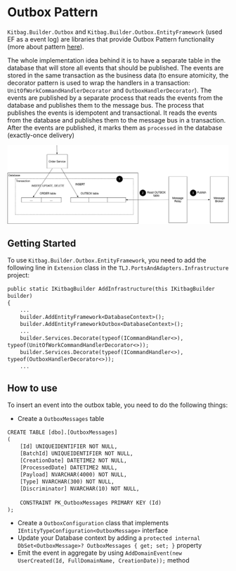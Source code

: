 # Outbox Pattern

`Kitbag.Builder.Outbox` and `Kitbag.Builder.Outbox.EntityFramework` (used EF as a event log) are libraries that provide Outbox Pattern functionality (more about pattern [here](https://microservices.io/patterns/data/transactional-outbox.html)).

The whole implementation idea behind it is to have a separate table in the database that will store all events that should be published. The events are stored in the same transaction as the business data (to ensure atomicity, the decorator pattern is used to wrap the handlers in a transaction: `UnitOfWorkCommandHandlerDecorator` and `OutboxHandlerDecorator`). 
The events are published by a separate process that reads the events from the database and publishes them to the message bus. The process that publishes the events is idempotent and transactional. 
It reads the events from the database and publishes them to the message bus in a transaction. After the events are published, it marks them as `processed` in the database (exactly-once delivery)

![image](./assets/outbox_pattern.png)

## Getting Started
To use `Kitbag.Builder.Outbox.EntityFramework`, you need to add the following line in `Extension` class in the `TLJ.PortsAndAdapters.Infrastructure` project:

```
public static IKitbagBuilder AddInfrastructure(this IKitbagBuilder builder)
{
    ...
    builder.AddEntityFramework<DatabaseContext>();
    builder.AddEntityFrameworkOutbox<DatabaseContext>();
    ...
    builder.Services.Decorate(typeof(ICommandHandler<>), typeof(UnitOfWorkCommandHandlerDecorator<>));
    builder.Services.Decorate(typeof(ICommandHandler<>), typeof(OutboxHandlerDecorator<>));
    ...
```

## How to use

To insert an event into the outbox table, you need to do the following things:
- Create a `OutboxMessages` table
```
CREATE TABLE [dbo].[OutboxMessages]
(
    [Id] UNIQUEIDENTIFIER NOT NULL,
    [BatchId] UNIQUEIDENTIFIER NOT NULL,
    [CreationDate] DATETIME2 NOT NULL,
    [ProcessedDate] DATETIME2 NULL,
    [Payload] NVARCHAR(4000) NOT NULL,
    [Type] NVARCHAR(300) NOT NULL,
    [Discriminator] NVARCHAR(10) NOT NULL,
    
    CONSTRAINT PK_OutboxMessages PRIMARY KEY (Id)
);
```
- Create a `OutboxConfiguration` class that implements `IEntityTypeConfiguration<OutboxMessage>` interface
- Update your Database context by adding a `protected internal DbSet<OutboxMessage>? OutboxMessages { get; set; }` property
- Emit the event in aggregate by using `AddDomainEvent(new UserCreated(Id, FullDomainName, CreationDate));` method